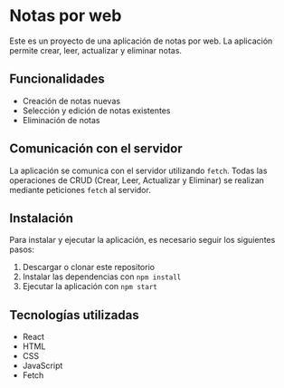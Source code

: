 # Notas por web

Este es un proyecto de una aplicación de notas por web. La aplicación permite crear, leer, actualizar y eliminar notas. 

## Funcionalidades

- Creación de notas nuevas
- Selección y edición de notas existentes
- Eliminación de notas

## Comunicación con el servidor

La aplicación se comunica con el servidor utilizando `fetch`. Todas las operaciones de CRUD (Crear, Leer, Actualizar y Eliminar) se realizan mediante peticiones `fetch` al servidor. 

## Instalación

Para instalar y ejecutar la aplicación, es necesario seguir los siguientes pasos:

1. Descargar o clonar este repositorio
2. Instalar las dependencias con `npm install`
3. Ejecutar la aplicación con `npm start`

## Tecnologías utilizadas

- React
- HTML
- CSS
- JavaScript
- Fetch

